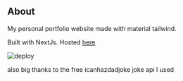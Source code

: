## About

My personal portfolio website made with material tailwind.

Built with NextJs. Hosted [here](https://blvckleg.dev)

![deploy](https://github.com/sanriodev/blvckleg.dev/actions/workflows/nextjs.yml/badge.svg)

also big thanks to the free icanhazdadjoke joke api I used
